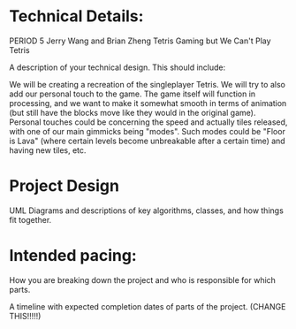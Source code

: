 
# Technical Details:

PERIOD 5
Jerry Wang and Brian Zheng
Tetris Gaming but We Can't Play Tetris

A description of your technical design. This should include: 

   We will be creating a recreation of the singleplayer Tetris. We will try to also add our personal touch to the game. 
The game itself will function in processing, and we want to make it somewhat smooth in terms of animation (but still have the blocks
move like they would in the original game). Personal touches could be concerning the speed and actually tiles released, with one of our main gimmicks
being "modes". Such modes could be "Floor is Lava" (where certain levels become unbreakable after a certain time) and having new tiles, etc.

# Project Design

UML Diagrams and descriptions of key algorithms, classes, and how things fit together.


    
# Intended pacing:

How you are breaking down the project and who is responsible for which parts.

A timeline with expected completion dates of parts of the project. (CHANGE THIS!!!!!)

